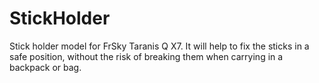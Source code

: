 # StickHolder
Stick holder model for FrSky Taranis Q X7. It will help to fix the sticks in a safe position, 
without the risk of breaking them when carrying in a backpack or bag. 

